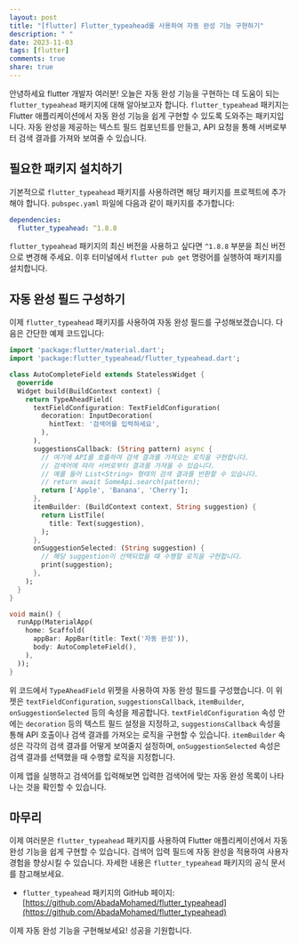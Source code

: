 ```yaml
---
layout: post
title: "[flutter] Flutter_typeahead를 사용하여 자동 완성 기능 구현하기"
description: " "
date: 2023-11-03
tags: [flutter]
comments: true
share: true
---
```


안녕하세요 flutter 개발자 여러분! 오늘은 자동 완성 기능을 구현하는 데 도움이 되는 `flutter_typeahead` 패키지에 대해 알아보고자 합니다. `flutter_typeahead` 패키지는 Flutter 애플리케이션에서 자동 완성 기능을 쉽게 구현할 수 있도록 도와주는 패키지입니다. 자동 완성을 제공하는 텍스트 필드 컴포넌트를 만들고, API 요청을 통해 서버로부터 검색 결과를 가져와 보여줄 수 있습니다.

## 필요한 패키지 설치하기
기본적으로 `flutter_typeahead` 패키지를 사용하려면 해당 패키지를 프로젝트에 추가해야 합니다. `pubspec.yaml` 파일에 다음과 같이 패키지를 추가합니다:

```yaml
dependencies:
  flutter_typeahead: ^1.8.8
```

`flutter_typeahead` 패키지의 최신 버전을 사용하고 싶다면 `^1.8.8` 부분을 최신 버전으로 변경해 주세요. 이후 터미널에서 `flutter pub get` 명령어를 실행하여 패키지를 설치합니다.

## 자동 완성 필드 구성하기
이제 `flutter_typeahead` 패키지를 사용하여 자동 완성 필드를 구성해보겠습니다. 다음은 간단한 예제 코드입니다:

```dart
import 'package:flutter/material.dart';
import 'package:flutter_typeahead/flutter_typeahead.dart';

class AutoCompleteField extends StatelessWidget {
  @override
  Widget build(BuildContext context) {
    return TypeAheadField(
      textFieldConfiguration: TextFieldConfiguration(
        decoration: InputDecoration(
          hintText: '검색어를 입력하세요',
        ),
      ),
      suggestionsCallback: (String pattern) async {
        // 여기에 API를 호출하여 검색 결과를 가져오는 로직을 구현합니다.
        // 검색어에 따라 서버로부터 결과를 가져올 수 있습니다.
        // 예를 들어 List<String> 형태의 검색 결과를 반환할 수 있습니다.
        // return await SomeApi.search(pattern);
        return ['Apple', 'Banana', 'Cherry'];
      },
      itemBuilder: (BuildContext context, String suggestion) {
        return ListTile(
          title: Text(suggestion),
        );
      },
      onSuggestionSelected: (String suggestion) {
        // 해당 suggestion이 선택되었을 때 수행할 로직을 구현합니다.
        print(suggestion);
      },
    );
  }
}

void main() {
  runApp(MaterialApp(
    home: Scaffold(
      appBar: AppBar(title: Text('자동 완성')),
      body: AutoCompleteField(),
    ),
  ));
}
```

위 코드에서 `TypeAheadField` 위젯을 사용하여 자동 완성 필드를 구성했습니다. 이 위젯은 `textFieldConfiguration`, `suggestionsCallback`, `itemBuilder`, `onSuggestionSelected` 등의 속성을 제공합니다. `textFieldConfiguration` 속성 안에는 `decoration` 등의 텍스트 필드 설정을 지정하고, `suggestionsCallback` 속성을 통해 API 호출이나 검색 결과를 가져오는 로직을 구현할 수 있습니다. `itemBuilder` 속성은 각각의 검색 결과를 어떻게 보여줄지 설정하며, `onSuggestionSelected` 속성은 검색 결과를 선택했을 때 수행할 로직을 지정합니다.

이제 앱을 실행하고 검색어를 입력해보면 입력한 검색어에 맞는 자동 완성 목록이 나타나는 것을 확인할 수 있습니다.

## 마무리
이제 여러분은 `flutter_typeahead` 패키지를 사용하여 Flutter 애플리케이션에서 자동 완성 기능을 쉽게 구현할 수 있습니다. 검색어 입력 필드에 자동 완성을 적용하여 사용자 경험을 향상시킬 수 있습니다. 자세한 내용은 `flutter_typeahead` 패키지의 공식 문서를 참고해보세요.

- `flutter_typeahead` 패키지의 GitHub 페이지: [https://github.com/AbadaMohamed/flutter_typeahead](https://github.com/AbadaMohamed/flutter_typeahead)

이제 자동 완성 기능을 구현해보세요! 성공을 기원합니다.